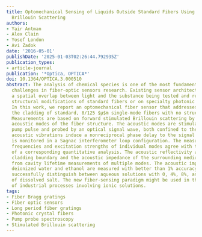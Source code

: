 ```yaml
---
title: Optomechanical Sensing of Liquids Outside Standard Fibers Using Forward Stimulated
  Brillouin Scattering
authors:
- Yair Antman
- Alex Clain
- Yosef London
- Avi Zadok
date: '2016-05-01'
publishDate: '2025-01-03T02:26:44.792935Z'
publication_types:
- article-journal
publication: '*Optica, OPTICA*'
doi: 10.1364/OPTICA.3.000510
abstract: The analysis of chemical species is one of the most fundamental and long-standing
  challenges in fiber-optic sensors research. Existing sensor architectures require
  a spatial overlap between light and the substance being tested and rely either on
  structural modifications of standard fibers or on specialty photonic crystal fibers.
  In this work, we report an optomechanical fiber sensor that addresses liquids outside
  the cladding of standard, 8/125 $μ$m single-mode fibers with no structural intervention.
  Measurements are based on forward stimulated Brillouin scattering by radial, guided
  acoustic modes of the fiber structure. The acoustic modes are stimulated by an optical
  pump pulse and probed by an optical signal wave, both confined to the core. The
  acoustic vibrations induce a nonreciprocal phase delay to the signal wave, which
  is monitored in a Sagnac interferometer loop configuration. The measured resonance
  frequencies and excitation strengths of individual modes agree with the predictions
  of a corresponding quantitative analysis. The acoustic reflectivity at the outer
  cladding boundary and the acoustic impedance of the surrounding medium are extracted
  from cavity lifetime measurements of multiple modes. The acoustic impedances of
  deionized water and ethanol are measured with better than 1% accuracy. The measurements
  successfully distinguish between aqueous solutions with 0, 4%, 8%, and 12% concentrations
  of dissolved salt. The new fiber-sensing paradigm might be used in the monitoring
  of industrial processes involving ionic solutions.
tags:
- Fiber Bragg gratings
- Fiber optic sensors
- Long period fiber gratings
- Photonic crystal fibers
- Pump probe spectroscopy
- Stimulated Brillouin scattering
---
```

